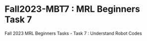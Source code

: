 # Fall2023-MBT7 : MRL Beginners Task 7
Fall 2023 MRL Beginners Tasks - Task 7 : Understand Robot Codes
